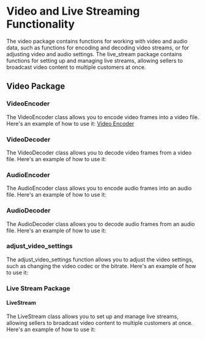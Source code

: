 # Video and Live Streaming Functionality

The video package contains functions for working with video and audio data, such as functions for encoding and decoding video streams, or for adjusting video and audio settings. The live_stream package contains functions for setting up and managing live streams, allowing sellers to broadcast video content to multiple customers at once.

## Video Package

### VideoEncoder

The VideoEncoder class allows you to encode video frames into a video file. Here's an example of how to use it: [Video Encoder](example/video_encoder.py)

### VideoDecoder

The VideoDecoder class allows you to decode video frames from a video file. Here's an example of how to use it:

### AudioEncoder

The AudioEncoder class allows you to encode audio frames into an audio file. Here's an example of how to use it:

### AudioDecoder

The AudioDecoder class allows you to decode audio frames from an audio file. Here's an example of how to use it:

### adjust_video_settings

The adjust_video_settings function allows you to adjust the video settings, such as changing the video codec or the bitrate. Here's an example of how to use it:

### Live Stream Package

#### LiveStream

The LiveStream class allows you to set up and manage live streams, allowing sellers to broadcast video content to multiple customers at once. Here's an example of how to use it:
